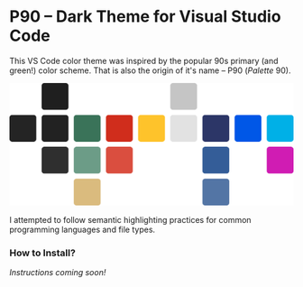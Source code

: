# P90 – Dark Theme for Visual Studio Code
This VS Code color theme was inspired by the popular 90s primary (and green!) color scheme. That is also the origin of it's name – P90 (*Palette* 90).

![Official color palette for the P90 VS Code color theme](./color-palette.png)

I attempted to follow semantic highlighting practices for common programming languages and file types.

### How to Install?
*Instructions coming soon!*